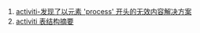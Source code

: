 1. [activiti-发现了以元素 'process' 开头的无效内容解决方案](https://blog.csdn.net/yang_zzu/article/details/103998671)
2. [activiti 表结构摘要](https://lucaslz.gitbooks.io/activiti-5-22/content/actre_procdef_ff08_liu_cheng_ding_yi_shu_ju_biao_f.html)